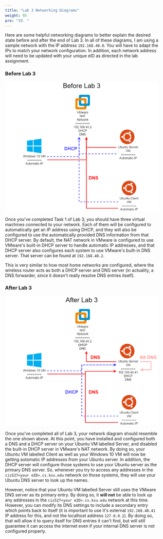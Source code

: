 ```yaml
---
title: "Lab 3 Networking Diagrams"
weight: 95
pre: "19. "
---
```


Here are some helpful networking diagrams to better explain the desired state before and after the end of Lab 3. In all of these diagrams, I am using a sample network with the IP address `192.168.40.0`. You will have to adapt the IPs to match your network configuration. In addition, each network address will need to be updated with your unique eID as directed in the lab assignment. 

### Before Lab 3

![Before Lab 3](../../images/net-beforelab3.png)

Once you've completed Task 1 of Lab 3, you should have three virtual machines connected to your network. Each of them will be configured to automatically get an IP address using DHCP, and they will also be configured to use the automatically provided DNS information from that DHCP server. By default, the NAT network in VMware is configured to use VMware's built-in DHCP server to handle automatic IP addresses, and that DHCP server also configures each system to use VMware's built-in DNS server. That server can be found at `192.168.40.2`. 

This is very similar to how most home networks are configured, where the wireless router acts as both a DHCP server and DNS server (in actuality, a DNS forwarder, since it doesn't really resolve DNS entries itself). 

### After Lab 3

![After Lab 3](../../images/net-afterlab3.png)

Once you've completed all of Lab 3, your network diagram should resemble the one shown above. At this point, you have installed and configured both a DNS and a DHCP server on your Ubuntu VM labelled Server, and disabled the built-in DHCP server in VMware's NAT network. By doing so, your Ubuntu VM labelled Client as well as your Windows 10 VM will now be getting automatic IP addresses from your Ubuntu server. In addition, the DHCP server will configure those systems to use your Ubuntu server as the primary DNS server. So, whenever you try to access any addresses in the `cis527<your eID>.cs.ksu.edu` network on those systems, they will use your Ubuntu DNS server to look up the names. 

However, notice that your Ubuntu VM labelled Server still uses the VMware DNS server as its primary entry. By doing so, it **will not** be able to look up any addresses in the `cis527<your eID>.cs.ksu.edu` network at this time. However, you can modify its DNS settings to include a secondary entry which points back to itself (it is important to use it's external `192.168.40.41` IP address for this, and not the localhost address `127.0.0.1`). By doing so, that will allow it to query itself for DNS entries it can't find, but will still guarantee it can access the internet even if your internal DNS server is not configured properly. 
